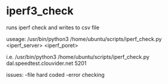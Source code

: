 # iperf3_check

runs iperf check and writes to csv file

useage: /usr/bin/python3 /home/ubuntu/scripts/iperf_check.py <iperf_server> <iperf_poret>

i.e. /usr/bin/python3 /home/ubuntu/scripts/iperf_check.py dal.speedtest.clouvider.net 5201

issues: 
-file hard coded 
-error checking
